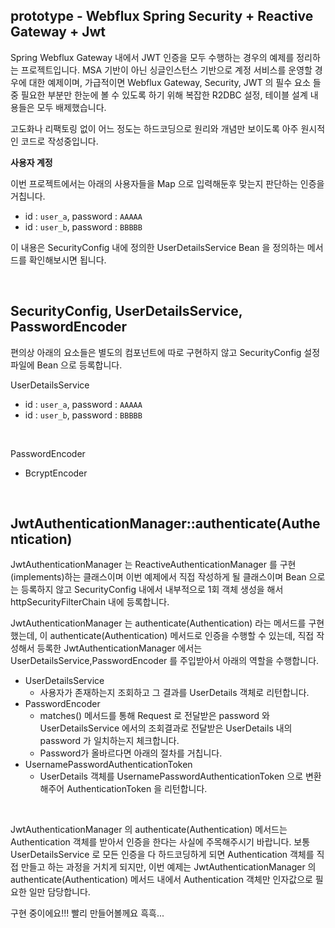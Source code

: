 ## prototype - Webflux Spring Security + Reactive Gateway + Jwt

Spring Webflux Gateway 내에서 JWT 인증을 모두 수행하는 경우의 예제를 정리하는 프로젝트입니다. MSA 기반이 아닌 싱글인스턴스 기반으로 계정 서비스를 운영할 경우에 대한 예제이며, 가급적이면 Webflux Gateway, Security, JWT 의 필수 요소 들 중 필요한 부분만 한눈에 볼 수 있도록 하기 위해 복잡한 R2DBC 설정, 테이블 설계 내용들은 모두 배제했습니다.<br/>

고도화나 리팩토링 없이 어느 정도는 하드코딩으로 원리와 개념만 보이도록 아주 원시적인 코드로 작성중입니다.<br/>



**사용자 계정**<br/>

이번 프로젝트에서는 아래의 사용자들을 Map 으로 입력해둔후 맞는지 판단하는 인증을 거칩니다. 

- id : `user_a`, password : `AAAAA`
- id : `user_b`, password : `BBBBB`

이 내용은 SecurityConfig 내에 정의한 UserDetailsService Bean 을 정의하는 메서드를 확인해보시면 됩니다.<br/>

<br/>



## SecurityConfig, UserDetailsService, PasswordEncoder

편의상 아래의 요소들은 별도의 컴포넌트에 따로 구현하지 않고 SecurityConfig 설정 파일에 Bean 으로 등록합니다.

UserDetailsService

- id : `user_a`, password : `AAAAA`
- id : `user_b`, password : `BBBBB`

<br/>

PasswordEncoder

- BcryptEncoder

<br/>



## JwtAuthenticationManager::authenticate(Authentication)

JwtAuthenticationManager 는 ReactiveAuthenticationManager 를 구현(implements)하는 클래스이며 이번 예제에서 직접 작성하게 될 클래스이며 Bean 으로는 등록하지 않고 SecurityConfig 내에서 내부적으로 1회 객체 생성을 해서 httpSecurityFilterChain 내에 등록합니다.<br/>

JwtAuthenticationManager 는 authenticate(Authentication) 라는 메서드를 구현했는데, 이 authenticate(Authentication) 메서드로 인증을 수행할 수 있는데, 직접 작성해서 등록한 JwtAuthenticationManager 에서는 UserDetailsService,PasswordEncoder 를 주입받아서 아래의 역할을 수행합니다.

- UserDetailsService
  - 사용자가 존재하는지 조회하고 그 결과를 UserDetails 객체로 리턴합니다.
- PasswordEncoder
  - matches() 메서드를 통해 Request 로 전달받은 password 와 UserDetailsService 에서의 조회결과로 전달받은 UserDetails 내의 password 가 일치하는지 체크합니다.
  - Password가 올바르다면 아래의 절차를 거칩니다.
- UsernamePasswordAuthenticationToken
  - UserDetails 객체를 UsernamePasswordAuthenticationToken 으로 변환해주어 AuthenticationToken 을 리턴합니다.

<br/>



JwtAuthenticationManager 의 authenticate(Authentication) 메서드는 Authentication 객체를 받아서 인증을 한다는 사실에 주목해주시기 바랍니다. 보통 UserDetailsService 로 모든 인증을 다 하드코딩하게 되면 Authentication 객체를 직접 만들고 하는 과정을 거치게 되지만, 이번 예제는 JwtAuthenticationManager 의 authenticate(Authentication) 메서드 내에서 Authentication 객체만 인자값으로 필요한 일만 담당합니다.<br/>





구현 중이에요!!! 빨리 만들어볼께요 흑흑...







